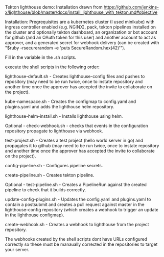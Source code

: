 Tekton lighthouse demo:
Installation drawn from https://github.com/jenkins-x/lighthouse/blob/master/docs/install_lighthouse_with_tekton.md#objective

Installation:
Pregrequisites are a kubernetes cluster (I used minikube) with ingress controller enabled (e.g. NGINX), pack, tekton pipelines installed on the cluster and optionally tekton dashboard, an organization or bot account for  github (and an OAuth token for this user) and another account to act as approver, and a generated secret for webhook delivery (can be created with "$ruby -rsecurerandom -e 'puts SecureRandom.hex(42)'").

Fill in the variable in the .sh scripts.

execute the shell scripts in the following order:

lighthouse-default.sh - Creates lighthouse-config files and pushes to repository (may need to be run twice, once to instate repository and another time once the approver has accepted the invite to collaborate on the project).

kube-namespace.sh - Creates the configmap to config.yaml and plugins.yaml and adds the lighthouse helm repository.

lighthouse-helm-install.sh - Installs lighthouse using helm.

Optional - check-webhook.sh - checks that events in the configuration repository propagate to lighthouse via webhook.

test-project.sh - Creates a test project (hello world server in go) and propagates it to github (may need to be run twice, once to instate repository and another time once the approver has accepted the invite to collaborate on the project).

config-pipeline.sh - Configures pipeline secrets.

create-pipeline.sh - Creates tekton pipeline.

Optional - test-pipeline.sh - Creates a PipelineRun against the created pipeline to check that it builds correctly.

update-config-plugins.sh - Updates the config.yaml and plugins.yaml to contain a postsubmit and creates a pull request against master in the lighthouse-config repository (which creates a webhook to trigger an update in the lighthouse configmap).

create-webhook.sh - Creates a webhook to lighthouse from the project repository.

The webhooks created by the shell scripts dont have URLs configured correctly so these must be manaually corrected in the repositories to target your server.